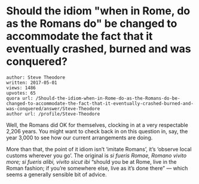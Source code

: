 # Should the idiom "when in Rome, do as the Romans do" be changed to accommodate the fact that it eventually crashed, burned and was conquered?

	author: Steve Theodore
	written: 2017-05-01
	views: 1486
	upvotes: 65
	quora url: /Should-the-idiom-when-in-Rome-do-as-the-Romans-do-be-changed-to-accommodate-the-fact-that-it-eventually-crashed-burned-and-was-conquered/answer/Steve-Theodore
	author url: /profile/Steve-Theodore


Well, the Romans did OK for themselves, clocking in at a very respectable 2,206 years. You might want to check back in on this question in, say, the year 3,000 to see how our current arrangements are doing.

More than that, the point of it idiom isn’t ‘imitate Romans’, it’s ‘observe local customs wherever you go’. The original is _si fueris Romae, Romano vivito more; si fueris alibi, vivito sicut ibi_ “should you be at Rome, live in the Roman fashion; if you’re somewhere else, live as it’s done there” — which seems a generally sensible bit of advice.

